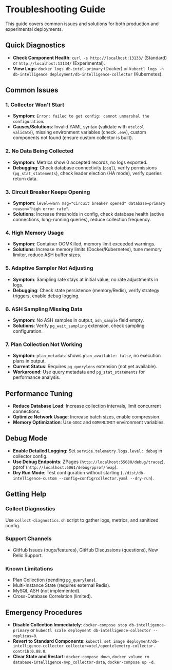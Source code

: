 # Troubleshooting Guide

This guide covers common issues and solutions for both production and experimental deployments.

## Quick Diagnostics

*   **Check Component Health**: `curl -s http://localhost:13133/` (Standard) or `http://localhost:13134/` (Experimental).
*   **View Logs**: `docker logs db-intel-primary` (Docker) or `kubectl logs -n db-intelligence deployment/db-intelligence-collector` (Kubernetes).

## Common Issues

### 1. Collector Won't Start

*   **Symptom**: `Error: failed to get config: cannot unmarshal the configuration`.
*   **Causes/Solutions**: Invalid YAML syntax (validate with `otelcol validate`), missing environment variables (check `.env`), custom components not found (ensure custom collector is built).

### 2. No Data Being Collected

*   **Symptom**: Metrics show 0 accepted records, no logs exported.
*   **Debugging**: Check database connectivity (`psql`), verify permissions (`pg_stat_statements`), check leader election (HA mode), verify queries return data.

### 3. Circuit Breaker Keeps Opening

*   **Symptom**: `level=warn msg="Circuit breaker opened" database=primary reason="high error rate"`.
*   **Solutions**: Increase thresholds in config, check database health (active connections, long-running queries), reduce collection frequency.

### 4. High Memory Usage

*   **Symptom**: Container OOMKilled, memory limit exceeded warnings.
*   **Solutions**: Increase memory limits (Docker/Kubernetes), tune memory limiter, reduce ASH buffer sizes.

### 5. Adaptive Sampler Not Adjusting

*   **Symptom**: Sampling rate stays at initial value, no rate adjustments in logs.
*   **Debugging**: Check state persistence (memory/Redis), verify strategy triggers, enable debug logging.

### 6. ASH Sampling Missing Data

*   **Symptom**: No ASH samples in output, `ash_sample` field empty.
*   **Solutions**: Verify `pg_wait_sampling` extension, check sampling configuration.

### 7. Plan Collection Not Working

*   **Symptom**: `plan_metadata` shows `plan_available: false`, no execution plans in output.
*   **Current Status**: Requires `pg_querylens` extension (not yet available).
*   **Workaround**: Use query metadata and `pg_stat_statements` for performance analysis.

## Performance Tuning

*   **Reduce Database Load**: Increase collection intervals, limit concurrent connections.
*   **Optimize Network Usage**: Increase batch sizes, enable compression.
*   **Memory Optimization**: Use `GOGC` and `GOMEMLIMIT` environment variables.

## Debug Mode

*   **Enable Detailed Logging**: Set `service.telemetry.logs.level: debug` in collector config.
*   **Use Debug Endpoints**: ZPages (`http://localhost:55680/debug/tracez`), pprof (`http://localhost:6061/debug/pprof/heap`).
*   **Dry Run Mode**: Test configuration without starting (`./dist/db-intelligence-custom --config=config/collector.yaml --dry-run`).

## Getting Help

### Collect Diagnostics

Use `collect-diagnostics.sh` script to gather logs, metrics, and sanitized config.

### Support Channels

*   GitHub Issues (bugs/features), GitHub Discussions (questions), New Relic Support.

### Known Limitations

*   Plan Collection (pending `pg_querylens`).
*   Multi-Instance State (requires external Redis).
*   MySQL ASH (not implemented).
*   Cross-Database Correlation (limited).

## Emergency Procedures

*   **Disable Collection Immediately**: `docker-compose stop db-intelligence-primary` or `kubectl scale deployment db-intelligence-collector --replicas=0`.
*   **Revert to Standard Components**: `kubectl set image deployment/db-intelligence-collector collector=otel/opentelemetry-collector-contrib:0.88.0`.
*   **Clear State and Restart**: `docker-compose down`, `docker volume rm database-intelligence-mvp_collector-data`, `docker-compose up -d`.
